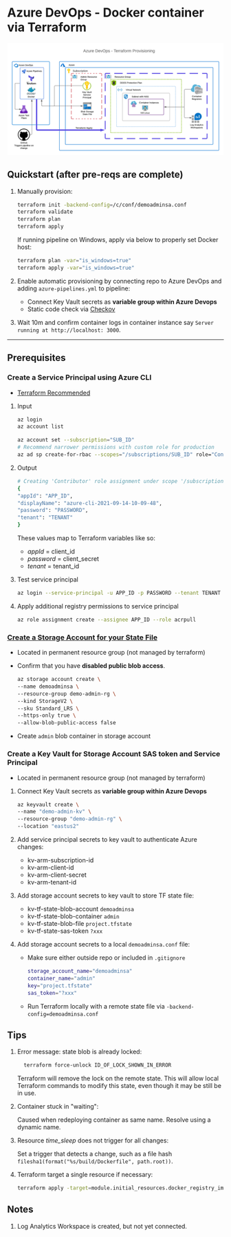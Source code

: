 # Azure DevOps - Docker container via Terraform

![tf_prov.png](tf_prov.png)

## Quickstart (after pre-reqs are complete)

 1. Manually provision:
    ```sh
    terraform init -backend-config=/c/conf/demoadminsa.conf
    terraform validate
    terraform plan
    terraform apply
    ```

    If running pipeline on Windows, apply via below to properly set Docker host:
    ```sh
    terraform plan -var="is_windows=true"
    terraform apply -var="is_windows=true"
    ```

 2. Enable automatic provisioning by connecting repo to Azure DevOps and adding `azure-pipelines.yml` to pipeline:

    * Connect Key Vault secrets as **variable group within Azure Devops**
    * Static code check via [Checkov](https://www.checkov.io/)

 3. Wait 10m and confirm container logs in container instance say `Server running at http://localhost: 3000`.

 ---

## Prerequisites

### Create a Service Principal using Azure CLI

 * [Terraform Recommended](https://registry.terraform.io/providers/hashicorp/azurerm/latest/docs#authenticating-to-azure)

1. Input

    ```sh
    az login
    az account list
    ```

    ```sh
    az account set --subscription="SUB_ID"
    # Recommend narrower permissions with custom role for production
    az ad sp create-for-rbac --scopes="/subscriptions/SUB_ID" role="Contributor" 
    ```

2. Output

    ```sh
    # Creating 'Contributor' role assignment under scope '/subscriptions/SUB_ID'
    {
    "appId": "APP_ID",
    "displayName": "azure-cli-2021-09-14-10-09-48",
    "password": "PASSWORD",
    "tenant": "TENANT"
    }
    ```

   These values map to Terraform variables like so:

   * *appId* = client_id
   * *password* = client_secret
   * *tenant* = tenant_id

3. Test service principal

    ```sh
    az login --service-principal -u APP_ID -p PASSWORD --tenant TENANT
    ```

4. Apply additional registry permissions to service principal

    ```sh
    az role assignment create --assignee APP_ID --role acrpull
    ```

### [Create a Storage Account for your State File](https://docs.microsoft.com/en-us/azure/developer/terraform/store-state-in-azure-storage?tabs=azure-cli)

 * Located in permanent resource group (not managed by terraform)
 * Confirm that you have **disabled public blob access**.

   ```sh
   az storage account create \
   --name demoadminsa \
   --resource-group demo-admin-rg \
   --kind StorageV2 \
   --sku Standard_LRS \
   --https-only true \
   --allow-blob-public-access false
   ```
 * Create `admin` blob container in storage account

### Create a Key Vault for **Storage Account SAS token** and **Service Principal**

 * Located in permanent resource group (not managed by terraform)
 1. Connect Key Vault secrets as **variable group within Azure Devops**

      ```sh
      az keyvault create \
      --name "demo-admin-kv" \
      --resource-group "demo-admin-rg" \
      --location "eastus2"
      ```

 2. Add service principal secrets to key vault to authenticate Azure changes:

      * kv-arm-subscription-id
      * kv-arm-client-id
      * kv-arm-client-secret
      * kv-arm-tenant-id

 3. Add storage account secrets to key vault to store TF state file:

      * kv-tf-state-blob-account `demoadminsa`
      * kv-tf-state-blob-container `admin`
      * kv-tf-state-blob-file `project.tfstate`
      * kv-tf-state-sas-token `?xxx`

 4. Add storage account secrets to a local `demoadminsa.conf` file:

      * Make sure either outside repo or included in `.gitignore`

         ```sh
         storage_account_name="demoadminsa"
         container_name="admin"
         key="project.tfstate"
         sas_token="?xxx"
         ```
      * Run Terraform locally with a remote state file via `-backend-config=demoadminsa.conf`

## Tips

 1. Error message: state blob is already locked:

    ```sh
      terraform force-unlock ID_OF_LOCK_SHOWN_IN_ERROR
    ```

    Terraform will remove the lock on the remote state. This will allow local Terraform commands to modify this state, even though it may be still be in use.

 2. Container stuck in "waiting":

    Caused when redeploying container as same name. Resolve using a dynamic name.

 3. Resource *time_sleep* does not trigger for all changes:

    Set a trigger that detects a change, such as a file hash `filesha1(format("%s/build/Dockerfile", path.root))`.

  4. Terraform target a single resource if necessary:

      ```sh
      terraform apply -target=module.initial_resources.docker_registry_image.user
      ```

## Notes

 1. Log Analytics Workspace is created, but not yet connected.
 